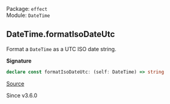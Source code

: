 Package: `effect`<br />
Module: `DateTime`<br />

## DateTime.formatIsoDateUtc

Format a `DateTime` as a UTC ISO date string.

**Signature**

```ts
declare const formatIsoDateUtc: (self: DateTime) => string
```

[Source](https://github.com/Effect-TS/effect/tree/main/packages/effect/src/DateTime.ts#L1531)

Since v3.6.0